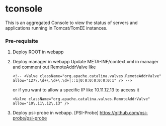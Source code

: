 # tconsole

This is an aggregated Console to view the status of servers and applications running in Tomcat/TomEE instances.

### Pre-requisite
1. Deploy ROOT in webapp
2. Deploy manager in webapp
   Update META-INF/context.xml in manager and comment out RemoteAddrValve like
   
   `<!--
   <Valve className="org.apache.catalina.valves.RemoteAddrValve"
         allow="127\.\d+\.\d+\.\d+|::1|0:0:0:0:0:0:0:1" />
   -->`
   
   or if you want to allow a specific IP like 10.11.12.13 to access it
   
   `<Valve className="org.apache.catalina.valves.RemoteAddrValve"
         allow="10\.11\.12\.13" />`

3. Deploy psi-probe in webapp. [PSI-Probe] https://github.com/psi-probe/psi-probe

